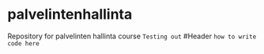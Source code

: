 # palvelintenhallinta
Repository for palvelinten hallinta course
	`Testing out`
#Header
	`how to write code here`
